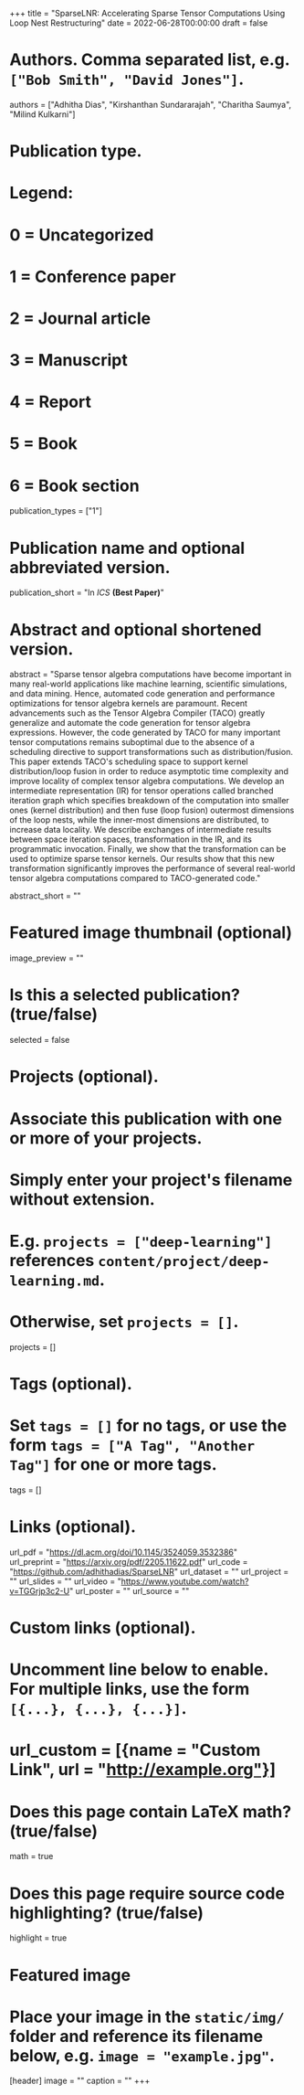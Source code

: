+++
title = "SparseLNR: Accelerating Sparse Tensor Computations Using Loop Nest Restructuring"
date = 2022-06-28T00:00:00
draft = false

# Authors. Comma separated list, e.g. `["Bob Smith", "David Jones"]`.
authors = ["Adhitha Dias", "Kirshanthan Sundararajah", "Charitha Saumya", "Milind Kulkarni"]

# Publication type.
# Legend:
# 0 = Uncategorized
# 1 = Conference paper
# 2 = Journal article
# 3 = Manuscript
# 4 = Report
# 5 = Book
# 6 = Book section
publication_types = ["1"]

# Publication name and optional abbreviated version.
publication_short = "In *ICS* **(Best Paper)**"

# Abstract and optional shortened version.

abstract = "Sparse tensor algebra computations have become important in many real-world applications like machine learning, scientific simulations, and data mining. Hence, automated code generation and performance optimizations for tensor algebra kernels are paramount. Recent advancements such as the Tensor Algebra Compiler (TACO) greatly generalize and automate the code generation for tensor algebra expressions. However, the code generated by TACO for many important tensor computations remains suboptimal due to the absence of a scheduling directive to support transformations such as distribution/fusion. This paper extends TACO's scheduling space to support kernel distribution/loop fusion in order to reduce asymptotic time complexity and improve locality of complex tensor algebra computations. We develop an intermediate representation (IR) for tensor operations called branched iteration graph which specifies breakdown of the computation into smaller ones (kernel distribution) and then fuse (loop fusion) outermost dimensions of the loop nests, while the inner-most dimensions are distributed, to increase data locality. We describe exchanges of intermediate results between space iteration spaces, transformation in the IR, and its programmatic invocation. Finally, we show that the transformation can be used to optimize sparse tensor kernels. Our results show that this new transformation significantly improves the performance of several real-world tensor algebra computations compared to TACO-generated code."

abstract_short = ""

# Featured image thumbnail (optional)
image_preview = ""

# Is this a selected publication? (true/false)
selected = false

# Projects (optional).
#   Associate this publication with one or more of your projects.
#   Simply enter your project's filename without extension.
#   E.g. `projects = ["deep-learning"]` references `content/project/deep-learning.md`.
#   Otherwise, set `projects = []`.
projects = []

# Tags (optional).
#   Set `tags = []` for no tags, or use the form `tags = ["A Tag", "Another Tag"]` for one or more tags.
tags = []

# Links (optional).
url_pdf = "https://dl.acm.org/doi/10.1145/3524059.3532386"           
url_preprint = "https://arxiv.org/pdf/2205.11622.pdf"
url_code = "https://github.com/adhithadias/SparseLNR"
url_dataset = ""
url_project = ""
url_slides = ""
url_video = "https://www.youtube.com/watch?v=TGGrjp3c2-U"
url_poster = ""
url_source = ""

# Custom links (optional).
#   Uncomment line below to enable. For multiple links, use the form `[{...}, {...}, {...}]`.
# url_custom = [{name = "Custom Link", url = "http://example.org"}]

# Does this page contain LaTeX math? (true/false)
math = true

# Does this page require source code highlighting? (true/false)
highlight = true

# Featured image
# Place your image in the `static/img/` folder and reference its filename below, e.g. `image = "example.jpg"`.
[header]
image = ""
caption = ""
+++